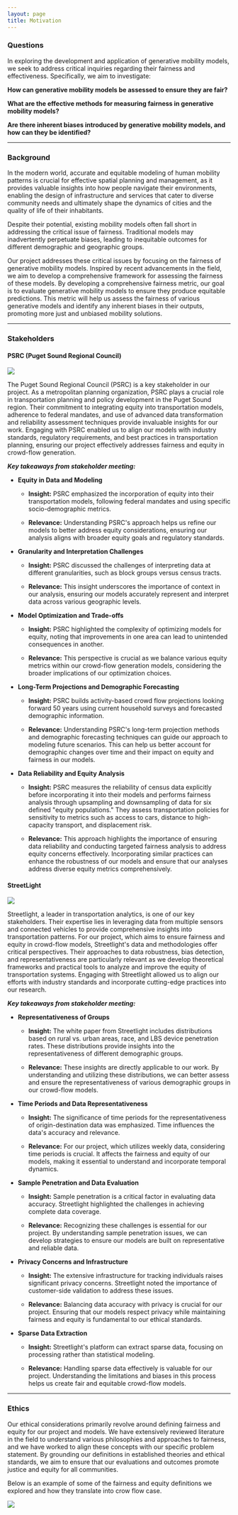 ```yaml
---
layout: page
title: Motivation
---
```


### Questions

In exploring the development and application of generative mobility models, we seek to address critical inquiries regarding their fairness and effectiveness. Specifically, we aim to investigate:



**How can generative mobility models be assessed to ensure they are fair?**

**What are the effective methods for measuring fairness in generative mobility models?**

**Are there inherent biases introduced by generative mobility models, and how can they be identified?**



---

### Background

In the modern world, accurate and equitable modeling of human mobility patterns is crucial for effective spatial planning and management, as it provides valuable insights into how people navigate their environments, enabling the design of infrastructure and services that cater to diverse community needs and ultimately shape the dynamics of cities and the quality of life of their inhabitants.

Despite their potential, existing mobility models often fall short in addressing the critical issue of fairness. Traditional models may inadvertently perpetuate biases, leading to inequitable outcomes for different demographic and geographic groups.

Our project addresses these critical issues by focusing on the fairness of generative mobility models. Inspired by recent advancements in the field, we aim to develop a comprehensive framework for assessing the fairness of these models. By developing a comprehensive fairness metric, our goal is to evaluate generative mobility models to ensure they produce equitable predictions. This metric will help us assess the fairness of various generative models and identify any inherent biases in their outputs, promoting more just and unbiased mobility solutions.


---

### Stakeholders

#### PSRC (Puget Sound Regional Council)

<img src="{{ site.url }}{{ site.baseurl }}/assets/img/psrc.jpg">


The Puget Sound Regional Council (PSRC) is a key stakeholder in our project. As a metropolitan planning organization, PSRC plays a crucial role in transportation planning and policy development in the Puget Sound region. Their commitment to integrating equity into transportation models, adherence to federal mandates, and use of advanced data transformation and reliability assessment techniques provide invaluable insights for our work. Engaging with PSRC enabled us to align our models with industry standards, regulatory requirements, and best practices in transportation planning, ensuring our project effectively addresses fairness and equity in crowd-flow generation.

***Key takeaways from stakeholder meeting:***

* **Equity in Data and Modeling**

    * **Insight:** PSRC emphasized the incorporation of equity into their transportation models, following federal mandates and using specific socio-demographic metrics.

    * **Relevance:** Understanding PSRC's approach helps us refine our models to better address equity considerations, ensuring our analysis aligns with broader equity goals and regulatory standards.

* **Granularity and Interpretation Challenges**

    * **Insight:** PSRC discussed the challenges of interpreting data at different granularities, such as block groups versus census tracts.
    
    * **Relevance:** This insight underscores the importance of context in our analysis, ensuring our models accurately represent and interpret data across various geographic levels.

* **Model Optimization and Trade-offs**

    * **Insight:** PSRC highlighted the complexity of optimizing models for equity, noting that improvements in one area can lead to unintended consequences in another.

    * **Relevance:** This perspective is crucial as we balance various equity metrics within our crowd-flow generation models, considering the broader implications of our optimization choices.

* **Long-Term Projections and Demographic Forecasting**

    * **Insight:** PSRC builds activity-based crowd flow projections looking forward 50 years using current household surveys and forecasted demographic information.

    * **Relevance:** Understanding PSRC's long-term projection methods and demographic forecasting techniques can guide our approach to modeling future scenarios. This can help us better account for demographic changes over time and their impact on equity and fairness in our models.

* **Data Reliability and Equity Analysis**

    * **Insight:** PSRC measures the reliability of census data explicitly before incorporating it into their models and performs fairness analysis through upsampling and downsampling of data for six defined "equity populations." They assess transportation policies for sensitivity to metrics such as access to cars, distance to high-capacity transport, and displacement risk.

    * **Relevance:** This approach highlights the importance of ensuring data reliability and conducting targeted fairness analysis to address equity concerns effectively. Incorporating similar practices can enhance the robustness of our models and ensure that our analyses address diverse equity metrics comprehensively.


#### StreetLight

<img src="{{ site.url }}{{ site.baseurl }}/assets/img/streetlight.jpg">

Streetlight, a leader in transportation analytics, is one of our key stakeholders. Their expertise lies in leveraging data from multiple sensors and connected vehicles to provide comprehensive insights into transportation patterns. For our project, which aims to ensure fairness and equity in crowd-flow models, Streetlight's data and methodologies offer critical perspectives. Their approaches to data robustness, bias detection, and representativeness are particularly relevant as we develop theoretical frameworks and practical tools to analyze and improve the equity of transportation systems. Engaging with Streetlight allowed us to align our efforts with industry standards and incorporate cutting-edge practices into our research.

***Key takeaways from stakeholder meeting:***


* **Representativeness of Groups**

    * **Insight:** The white paper from Streetlight includes distributions based on rural vs. urban areas, race, and LBS device penetration rates. These distributions provide insights into the representativeness of different demographic groups.

    * **Relevance:** These insights are directly applicable to our work. By understanding and utilizing these distributions, we can better assess and ensure the representativeness of various demographic groups in our crowd-flow models.

* **Time Periods and Data Representativeness**

    * **Insight:** The significance of time periods for the representativeness of origin-destination data was emphasized. Time influences the data's accuracy and relevance.
    
    * **Relevance:** For our project, which utilizes weekly data, considering time periods is crucial. It affects the fairness and equity of our models, making it essential to understand and incorporate temporal dynamics.

* **Sample Penetration and Data Evaluation**

    * **Insight:** Sample penetration is a critical factor in evaluating data accuracy. Streetlight highlighted the challenges in achieving complete data coverage.
    
    * **Relevance:** Recognizing these challenges is essential for our project. By understanding sample penetration issues, we can develop strategies to ensure our models are built on representative and reliable data.

* **Privacy Concerns and Infrastructure**

    * **Insight:** The extensive infrastructure for tracking individuals raises significant privacy concerns. Streetlight noted the importance of customer-side validation to address these issues.
    
    * **Relevance:** Balancing data accuracy with privacy is crucial for our project. Ensuring that our models respect privacy while maintaining fairness and equity is fundamental to our ethical standards.

* **Sparse Data Extraction**

    * **Insight:** Streetlight's platform can extract sparse data, focusing on processing rather than statistical modeling.
    
    * **Relevance:** Handling sparse data effectively is valuable for our project. Understanding the limitations and biases in this process helps us create fair and equitable crowd-flow models.



---


### Ethics


Our ethical considerations primarily revolve around defining fairness and equity for our project and models. We have extensively reviewed literature in the field to understand various philosophies and approaches to fairness, and we have worked to align these concepts with our specific problem statement. By grounding our definitions in established theories and ethical standards, we aim to ensure that our evaluations and outcomes promote justice and equity for all communities.

Below is an example of some of the fairness and equity definitions we explored and how they translate into crow flow case.

<img src="{{ site.url }}{{ site.baseurl }}/assets/img/ethics_table.png">


